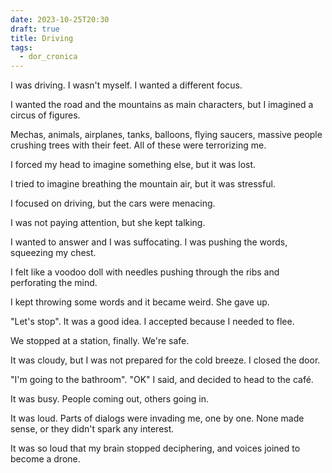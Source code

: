 ```yaml
---
date: 2023-10-25T20:30
draft: true
title: Driving
tags:
  - dor_cronica
---
```


I was driving. I wasn't myself. I wanted a different focus.

I wanted the road and the mountains as main characters, but I imagined a circus of figures.

Mechas, animals, airplanes, tanks, balloons, flying saucers, massive people crushing trees with their feet. All of these were terrorizing me.

I forced my head to imagine something else, but it was lost.

I tried to imagine breathing the mountain air, but it was stressful.

I focused on driving, but the cars were menacing.

I was not paying attention, but she kept talking.

I wanted to answer and I was suffocating. I was pushing the words, squeezing my chest.

I felt like a voodoo doll with needles pushing through the ribs and perforating the mind.

I kept throwing some words and it became weird. She gave up.

"Let's stop". It was a good idea. I accepted because I needed to flee.

We stopped at a station, finally. We're safe.

It was cloudy, but I was not prepared for the cold breeze. I closed the door.

"I'm going to the bathroom". "OK" I said, and decided to head to the café.

It was busy. People coming out, others going in.

It was loud. Parts of dialogs were invading me, one by one. None made sense, or they didn't spark any interest.

It was so loud that my brain stopped deciphering, and voices joined to become a drone.